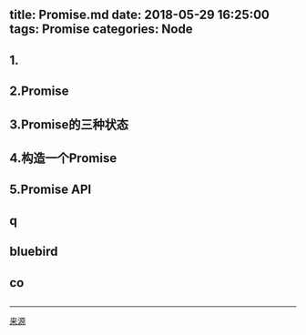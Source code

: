 title: Promise.md
date: 2018-05-29 16:25:00
tags: Promise
categories: Node
---

## 1.

## 2.Promise

## 3.Promise的三种状态

## 4.构造一个Promise

## 5.Promise API

## q

## bluebird

## co

##




---

[来源]()
